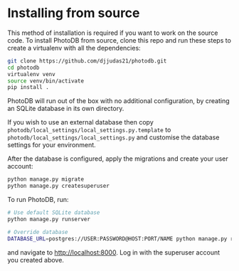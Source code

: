 # Installing from source

This method of installation is required if you want to work on the source code. To install PhotoDB from source, clone this repo and run
these steps to create a virtualenv with all the dependencies:

```sh
git clone https://github.com/djjudas21/photodb.git
cd photodb
virtualenv venv
source venv/bin/activate
pip install .
```

PhotoDB will run out of the box with no additional configuration, by creating an SQLite database in its own directory.

If you wish to use an external database then copy `photodb/local_settings/local_settings.py.template` to
`photodb/local_settings/local_settings.py` and customise the database settings for your environment.

After the database is configured, apply the migrations and create your user account:

```sh
python manage.py migrate
python manage.py createsuperuser
```

To run PhotoDB, run:

```sh
# Use default SQLite database
python manage.py runserver

# Override database
DATABASE_URL=postgres://USER:PASSWORD@HOST:PORT/NAME python manage.py runserver
```

and navigate to [http://localhost:8000](http://localhost:8000). Log in with the superuser account you created above.